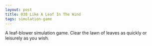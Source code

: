```yaml
---
layout: post
title: 038 Like A Leaf In The Wind
tags: simulation-game
---
```

A leaf-blower simulation game.  Clear the lawn of leaves as quickly or leisurely as you wish.